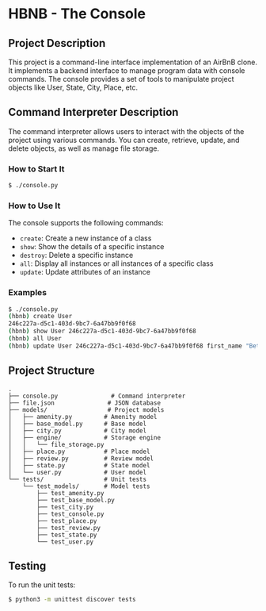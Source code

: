 # HBNB - The Console

## Project Description

This project is a command-line interface implementation of an AirBnB clone.
It implements a backend interface to manage program data with console commands.
The console provides a set of tools to manipulate project objects like User, State, City, Place, etc.

## Command Interpreter Description

The command interpreter allows users to interact with the objects of the project using various commands.
You can create, retrieve, update, and delete objects, as well as manage file storage.

### How to Start It

```bash
$ ./console.py
```

### How to Use It

The console supports the following commands:

- `create`: Create a new instance of a class
- `show`: Show the details of a specific instance
- `destroy`: Delete a specific instance
- `all`: Display all instances or all instances of a specific class
- `update`: Update attributes of an instance

### Examples

```bash
$ ./console.py
(hbnb) create User
246c227a-d5c1-403d-9bc7-6a47bb9f0f68
(hbnb) show User 246c227a-d5c1-403d-9bc7-6a47bb9f0f68
(hbnb) all User
(hbnb) update User 246c227a-d5c1-403d-9bc7-6a47bb9f0f68 first_name "Betty"
```

## Project Structure

```
.
├── console.py               # Command interpreter
├── file.json               # JSON database
├── models/                 # Project models
│   ├── amenity.py         # Amenity model
│   ├── base_model.py      # Base model
│   ├── city.py            # City model
│   ├── engine/            # Storage engine
│   │   └── file_storage.py
│   ├── place.py           # Place model
│   ├── review.py          # Review model
│   ├── state.py           # State model
│   └── user.py            # User model
└── tests/                 # Unit tests
    └── test_models/       # Model tests
        ├── test_amenity.py
        ├── test_base_model.py
        ├── test_city.py
        ├── test_console.py
        ├── test_place.py
        ├── test_review.py
        ├── test_state.py
        └── test_user.py
```

## Testing

To run the unit tests:

```bash
$ python3 -m unittest discover tests
```
